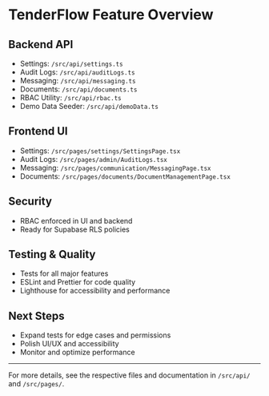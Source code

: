 # TenderFlow Feature Overview

## Backend API

- Settings: `/src/api/settings.ts`
- Audit Logs: `/src/api/auditLogs.ts`
- Messaging: `/src/api/messaging.ts`
- Documents: `/src/api/documents.ts`
- RBAC Utility: `/src/api/rbac.ts`
- Demo Data Seeder: `/src/api/demoData.ts`

## Frontend UI

- Settings: `/src/pages/settings/SettingsPage.tsx`
- Audit Logs: `/src/pages/admin/AuditLogs.tsx`
- Messaging: `/src/pages/communication/MessagingPage.tsx`
- Documents: `/src/pages/documents/DocumentManagementPage.tsx`

## Security

- RBAC enforced in UI and backend
- Ready for Supabase RLS policies

## Testing & Quality

- Tests for all major features
- ESLint and Prettier for code quality
- Lighthouse for accessibility and performance

## Next Steps

- Expand tests for edge cases and permissions
- Polish UI/UX and accessibility
- Monitor and optimize performance

---

For more details, see the respective files and documentation in `/src/api/` and `/src/pages/`.
